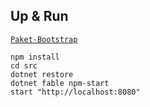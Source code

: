 ## Up & Run

[`Paket-Bootstrap`](https://gist.github.com/maestrow/94d99017380adbcadff29f048f423729#file-paket-bootstrap-md)
    
    npm install
    cd src
    dotnet restore
    dotnet fable npm-start
    start "http://localhost:8080"